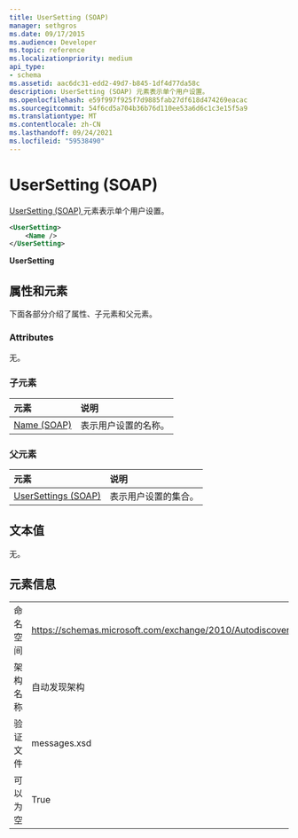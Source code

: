 ```yaml
---
title: UserSetting (SOAP)
manager: sethgros
ms.date: 09/17/2015
ms.audience: Developer
ms.topic: reference
ms.localizationpriority: medium
api_type:
- schema
ms.assetid: aac6dc31-edd2-49d7-b845-1df4d77da58c
description: UserSetting (SOAP) 元素表示单个用户设置。
ms.openlocfilehash: e59f997f925f7d9885fab27df618d474269eacac
ms.sourcegitcommit: 54f6cd5a704b36b76d110ee53a6d6c1c3e15f5a9
ms.translationtype: MT
ms.contentlocale: zh-CN
ms.lasthandoff: 09/24/2021
ms.locfileid: "59538490"
---
```

# <a name="usersetting-soap"></a>UserSetting (SOAP)

[UserSetting (SOAP) ](usersetting-soap.md)元素表示单个用户设置。 
  
```XML
<UserSetting>
    <Name />
</UserSetting>
```

 **UserSetting**
## <a name="attributes-and-elements"></a>属性和元素

下面各部分介绍了属性、子元素和父元素。
  
### <a name="attributes"></a>Attributes

无。
  
### <a name="child-elements"></a>子元素

|**元素**|**说明**|
|:-----|:-----|
|[Name (SOAP)](name-soap.md) <br/> |表示用户设置的名称。  <br/> |
   
### <a name="parent-elements"></a>父元素

|**元素**|**说明**|
|:-----|:-----|
|[UserSettings (SOAP)](usersettings-soap.md) <br/> |表示用户设置的集合。  <br/> |
   
## <a name="text-value"></a>文本值

无。
  
## <a name="element-information"></a>元素信息

|||
|:-----|:-----|
|命名空间  <br/> |https://schemas.microsoft.com/exchange/2010/Autodiscover  <br/> |
|架构名称  <br/> |自动发现架构  <br/> |
|验证文件  <br/> |messages.xsd  <br/> |
|可以为空  <br/> |True  <br/> |
   

